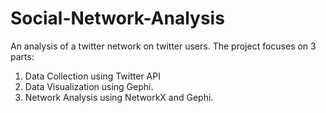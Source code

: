 # Social-Network-Analysis

An analysis of a twitter network on twitter users. The project focuses on 3 parts:

1. Data Collection using Twitter API
2. Data Visualization using Gephi.
3. Network Analysis using NetworkX and Gephi.
